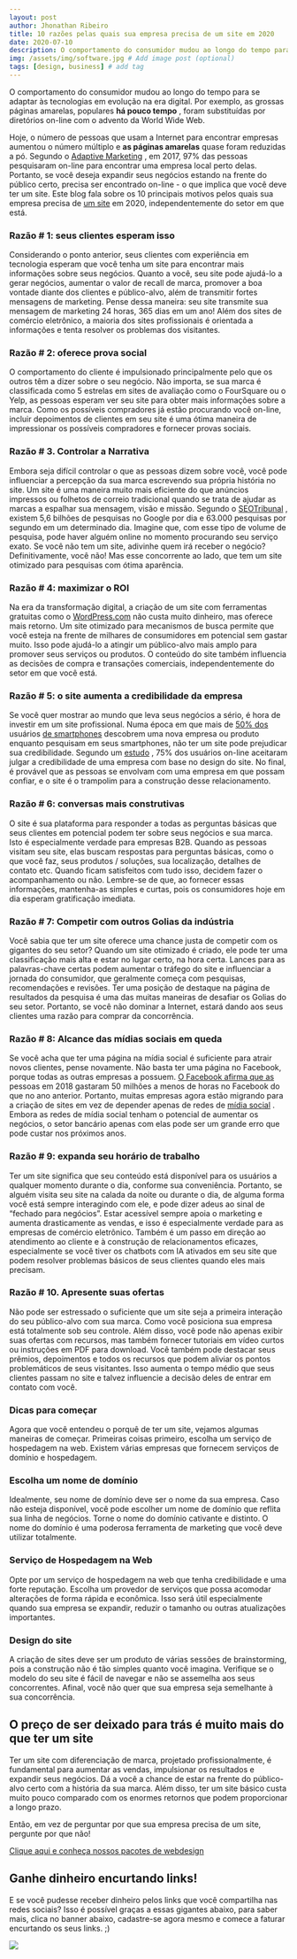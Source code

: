 ```yaml
---
layout: post
author: Jhonathan Ribeiro
title: 10 razões pelas quais sua empresa precisa de um site em 2020
date: 2020-07-10
description: O comportamento do consumidor mudou ao longo do tempo para se adaptar às tecnologias em evolução na era digital. Por exemplo, as grossas páginas amarelas, populares **há pouco tempo** , foram substituídas por diretórios on-line com o advento da World Wide Web. # Add post description (optional)
img: /assets/img/software.jpg # Add image post (optional)
tags: [design, business] # add tag
---
```

O comportamento do consumidor mudou ao longo do tempo para se adaptar às tecnologias em evolução na era digital. Por exemplo, as grossas páginas amarelas, populares **há pouco tempo** , foram substituídas por diretórios on-line com o advento da World Wide Web.

Hoje, o número de pessoas que usam a Internet para encontrar empresas aumentou o número múltiplo e **as páginas amarelas** quase foram reduzidas a pó. Segundo o [Adaptive Marketing](https://www.adaptivemarketing.us/97-of-consumers-search-for-local-businesses/) , em 2017, 97% das pessoas pesquisaram on-line para encontrar uma empresa local perto delas. Portanto, se você deseja expandir seus negócios estando na frente do público certo, precisa ser encontrado on-line - o que implica que você deve ter um site. Este blog fala sobre os 10 principais motivos pelos quais sua empresa precisa de [um site](https://www.seeresponse.com/ui-ux-design-web-development/) em 2020, independentemente do setor em que está.

### Razão # 1: seus clientes esperam isso

Considerando o ponto anterior, seus clientes com experiência em tecnologia esperam que você tenha um site para encontrar mais informações sobre seus negócios. Quanto a você, seu site pode ajudá-lo a gerar negócios, aumentar o valor de recall de marca, promover a boa vontade diante dos clientes e público-alvo, além de transmitir fortes mensagens de marketing. Pense dessa maneira: seu site transmite sua mensagem de marketing 24 horas, 365 dias em um ano! Além dos sites de comércio eletrônico, a maioria dos sites profissionais é orientada a informações e tenta resolver os problemas dos visitantes.

### Razão # 2: oferece prova social

O comportamento do cliente é impulsionado principalmente pelo que os outros têm a dizer sobre o seu negócio. Não importa, se sua marca é classificada como 5 estrelas em sites de avaliação como o FourSquare ou o Yelp, as pessoas esperam ver seu site para obter mais informações sobre a marca. Como os possíveis compradores já estão procurando você on-line, incluir depoimentos de clientes em seu site é uma ótima maneira de impressionar os possíveis compradores e fornecer provas sociais.

### Razão # 3. Controlar a Narrativa

Embora seja difícil controlar o que as pessoas dizem sobre você, você pode influenciar a percepção da sua marca escrevendo sua própria história no site. Um site é uma maneira muito mais eficiente do que anúncios impressos ou folhetos de correio tradicional quando se trata de ajudar as marcas a espalhar sua mensagem, visão e missão. Segundo o [SEOTribunal](https://seotribunal.com/blog/google-stats-and-facts/) , existem 5,6 bilhões de pesquisas no Google por dia e 63.000 pesquisas por segundo em um determinado dia. Imagine que, com esse tipo de volume de pesquisa, pode haver alguém online no momento procurando seu serviço exato. Se você não tem um site, adivinhe quem irá receber o negócio? Definitivamente, você não! Mas esse concorrente ao lado, que tem um site otimizado para pesquisas com ótima aparência.

### Razão # 4: maximizar o ROI

Na era da transformação digital, a criação de um site com ferramentas gratuitas como o [WordPress.com](http://wordpress.com/) não custa muito dinheiro, mas oferece mais retorno. Um site otimizado para mecanismos de busca permite que você esteja na frente de milhares de consumidores em potencial sem gastar muito. Isso pode ajudá-lo a atingir um público-alvo mais amplo para promover seus serviços ou produtos. O conteúdo do site também influencia as decisões de compra e transações comerciais, independentemente do setor em que você está.

### Razão # 5: o site aumenta a credibilidade da empresa

Se você quer mostrar ao mundo que leva seus negócios a sério, é hora de investir em um site profissional. Numa época em que mais de [50% dos](https://www.hubspot.com/marketing-statistics) usuários [de smartphones](https://www.hubspot.com/marketing-statistics) descobrem uma nova empresa ou produto enquanto pesquisam em seus smartphones, não ter um site pode prejudicar sua credibilidade. Segundo um [estudo](https://zurb.com/quips/1972) , 75% dos usuários on-line aceitaram julgar a credibilidade de uma empresa com base no design do site. No final, é provável que as pessoas se envolvam com uma empresa em que possam confiar, e o site é o trampolim para a construção desse relacionamento.

### Razão # 6: conversas mais construtivas

O site é sua plataforma para responder a todas as perguntas básicas que seus clientes em potencial podem ter sobre seus negócios e sua marca. Isto é especialmente verdade para empresas B2B. Quando as pessoas visitam seu site, elas buscam respostas para perguntas básicas, como o que você faz, seus produtos / soluções, sua localização, detalhes de contato etc. Quando ficam satisfeitos com tudo isso, decidem fazer o acompanhamento ou não. Lembre-se de que, ao fornecer essas informações, mantenha-as simples e curtas, pois os consumidores hoje em dia esperam gratificação imediata.

### Razão # 7: Competir com outros Golias da indústria

Você sabia que ter um site oferece uma chance justa de competir com os gigantes do seu setor? Quando um site otimizado é criado, ele pode ter uma classificação mais alta e estar no lugar certo, na hora certa. Lances para as palavras-chave certas podem aumentar o tráfego do site e influenciar a jornada do consumidor, que geralmente começa com pesquisas, recomendações e revisões. Ter uma posição de destaque na página de resultados da pesquisa é uma das muitas maneiras de desafiar os Golias do seu setor. Portanto, se você não dominar a Internet, estará dando aos seus clientes uma razão para comprar da concorrência.

### Razão # 8: Alcance das mídias sociais em queda

Se você acha que ter uma página na mídia social é suficiente para atrair novos clientes, pense novamente. Não basta ter uma página no Facebook, porque todas as outras empresas a possuem. [O Facebook afirma que as](https://www.businessinsider.in/Mark-Zuckerberg-boasts-that-changes-to-Facebook-have-caused-people-to-spend-50-million-fewer-hours-on-the-social-network-every-day/articleshow/62731976.cms) pessoas em 2018 gastaram 50 milhões a menos de horas no Facebook do que no ano anterior. Portanto, muitas empresas agora estão migrando para a criação de sites em vez de depender apenas de redes de [mídia social](https://www.seeresponse.com/social-media-marketing/) . Embora as redes de mídia social tenham o potencial de aumentar os negócios, o setor bancário apenas com elas pode ser um grande erro que pode custar nos próximos anos.

### Razão # 9: expanda seu horário de trabalho

Ter um site significa que seu conteúdo está disponível para os usuários a qualquer momento durante o dia, conforme sua conveniência. Portanto, se alguém visita seu site na calada da noite ou durante o dia, de alguma forma você está sempre interagindo com ele, e pode dizer adeus ao sinal de “fechado para negócios”. Estar acessível sempre apoia o marketing e aumenta drasticamente as vendas, e isso é especialmente verdade para as empresas de comércio eletrônico. Também é um passo em direção ao atendimento ao cliente e à construção de relacionamentos eficazes, especialmente se você tiver os chatbots com IA ativados em seu site que podem resolver problemas básicos de seus clientes quando eles mais precisam.

### Razão # 10. Apresente suas ofertas

Não pode ser estressado o suficiente que um site seja a primeira interação do seu público-alvo com sua marca. Como você posiciona sua empresa está totalmente sob seu controle. Além disso, você pode não apenas exibir suas ofertas com recursos, mas também fornecer tutoriais em vídeo curtos ou instruções em PDF para download. Você também pode destacar seus prêmios, depoimentos e todos os recursos que podem aliviar os pontos problemáticos de seus visitantes. Isso aumenta o tempo médio que seus clientes passam no site e talvez influencie a decisão deles de entrar em contato com você.

### Dicas para começar

Agora que você entendeu o porquê de ter um site, vejamos algumas maneiras de começar. Primeiras coisas primeiro, escolha um serviço de hospedagem na web. Existem várias empresas que fornecem serviços de domínio e hospedagem.

### Escolha um nome de domínio

Idealmente, seu nome de domínio deve ser o nome da sua empresa. Caso não esteja disponível, você pode escolher um nome de domínio que reflita sua linha de negócios. Torne o nome do domínio cativante e distinto. O nome do domínio é uma poderosa ferramenta de marketing que você deve utilizar totalmente.

### Serviço de Hospedagem na Web

Opte por um serviço de hospedagem na web que tenha credibilidade e uma forte reputação. Escolha um provedor de serviços que possa acomodar alterações de forma rápida e econômica. Isso será útil especialmente quando sua empresa se expandir, reduzir o tamanho ou outras atualizações importantes.

### Design do site

A criação de sites deve ser um produto de várias sessões de brainstorming, pois a construção não é tão simples quanto você imagina. Verifique se o modelo do seu site é fácil de navegar e não se assemelha aos seus concorrentes. Afinal, você não quer que sua empresa seja semelhante à sua concorrência.

## O preço de ser deixado para trás é muito mais do que ter um site

Ter um site com diferenciação de marca, projetado profissionalmente, é fundamental para aumentar as vendas, impulsionar os resultados e expandir seus negócios. Dá a você a chance de estar na frente do público-alvo certo com a história da sua marca. Além disso, ter um site básico custa muito pouco comparado com os enormes retornos que podem proporcionar a longo prazo.

Então, em vez de perguntar por que sua empresa precisa de um site, pergunte por que não!

[Clique aqui e conheça nossos pacotes de webdesign](https://cleandesign.netlify.app/)

## Ganhe dinheiro encurtando links!

E se você pudesse receber dinheiro pelos links que você compartilha nas redes sociais? Isso é possível graças a essas gigantes abaixo, para saber mais, clica no banner abaixo, cadastre-se agora mesmo e comece a faturar encurtando os seus links. ;)



[![](https://d33wubrfki0l68.cloudfront.net/2cdca305fd6b178639f6c91f896e465fdd494615/51033/assets/images/banners/adfly.gif)](https://join-adf.ly/23571397)
